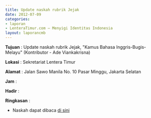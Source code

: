 ```yaml
---
title: Update naskah rubrik Jejak
date: 2012-07-09
categories:
- laporan
- LenteraTimur.com – Menyigi Identitas Indonesia
layout: laporancmb
---
```



**Tujuan** : Update naskah rubrik Jejak, "Kamus Bahasa Inggris-Bugis-Melayu" (Kontributor - Ade Viankakrisna)

**Lokasi** : Sekretariat Lentera Timur 

**Alamat** : Jalan Sawo Manila No. 10 Pasar Minggu, Jakarta Selatan

**Jam** : 

**Hadir** :  


**Ringkasan** : 
* Naskah dapat dibaca [di sini](http://www.lenteratimur.com/2012/07/kamus-bahasa-inggris-bugis-melayu/)
